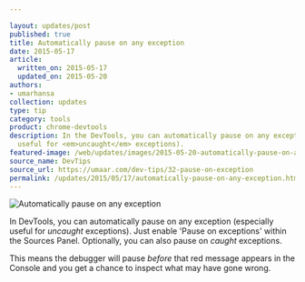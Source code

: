 ```yaml
---

layout: updates/post
published: true
title: Automatically pause on any exception
date: 2015-05-17
article:
  written_on: 2015-05-17
  updated_on: 2015-05-20
authors:
- umarhansa
collection: updates
type: tip
category: tools
product: chrome-devtools
description: In the DevTools, you can automatically pause on any exception (especially
  useful for <em>uncaught</em> exceptions).
featured-image: /web/updates/images/2015-05-20-automatically-pause-on-any-exception/pause-on-exception.gif
source_name: DevTips
source_url: https://umaar.com/dev-tips/32-pause-on-exception
permalink: /updates/2015/05/17/automatically-pause-on-any-exception.html
---
```

<img src="/web/updates/images/2015-05-20-automatically-pause-on-any-exception/pause-on-exception.gif" alt="Automatically pause on any exception">

In DevTools, you can automatically pause on any exception (especially useful for <em>uncaught</em> exceptions). Just enable 'Pause on exceptions' within the Sources Panel. Optionally, you can also pause on <em>caught</em> exceptions.

This means the debugger will pause <em>before</em> that red message appears in the Console and you get a chance to inspect what may have gone wrong.